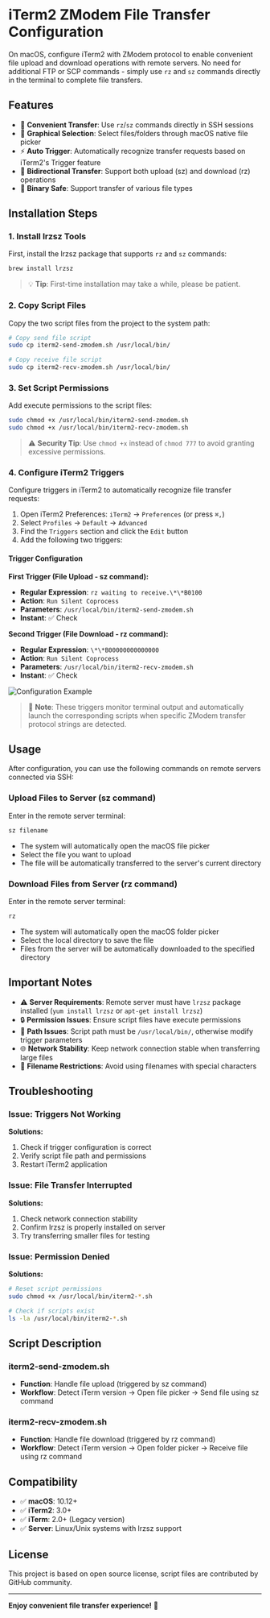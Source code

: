 # iTerm2 ZModem File Transfer Configuration

On macOS, configure iTerm2 with ZModem protocol to enable convenient file upload and download operations with remote servers. No need for additional FTP or SCP commands - simply use `rz` and `sz` commands directly in the terminal to complete file transfers.

## Features

- 🚀 **Convenient Transfer**: Use `rz`/`sz` commands directly in SSH sessions
- 📁 **Graphical Selection**: Select files/folders through macOS native file picker
- ⚡ **Auto Trigger**: Automatically recognize transfer requests based on iTerm2's Trigger feature
- 🔄 **Bidirectional Transfer**: Support both upload (sz) and download (rz) operations
- 💾 **Binary Safe**: Support transfer of various file types

## Installation Steps

### 1. Install lrzsz Tools

First, install the lrzsz package that supports `rz` and `sz` commands:

```bash
brew install lrzsz
```

> 💡 **Tip**: First-time installation may take a while, please be patient.

### 2. Copy Script Files

Copy the two script files from the project to the system path:

```bash
# Copy send file script
sudo cp iterm2-send-zmodem.sh /usr/local/bin/

# Copy receive file script
sudo cp iterm2-recv-zmodem.sh /usr/local/bin/
```

### 3. Set Script Permissions

Add execute permissions to the script files:

```bash
sudo chmod +x /usr/local/bin/iterm2-send-zmodem.sh
sudo chmod +x /usr/local/bin/iterm2-recv-zmodem.sh
```

> ⚠️ **Security Tip**: Use `chmod +x` instead of `chmod 777` to avoid granting excessive permissions.

### 4. Configure iTerm2 Triggers

Configure triggers in iTerm2 to automatically recognize file transfer requests:

1. Open iTerm2 Preferences: `iTerm2` → `Preferences` (or press `⌘,`)
2. Select `Profiles` → `Default` → `Advanced`
3. Find the `Triggers` section and click the `Edit` button
4. Add the following two triggers:

#### Trigger Configuration

**First Trigger (File Upload - sz command):**
- **Regular Expression**: `rz waiting to receive.\*\*B0100`
- **Action**: `Run Silent Coprocess`
- **Parameters**: `/usr/local/bin/iterm2-send-zmodem.sh`
- **Instant**: ✅ Check

**Second Trigger (File Download - rz command):**
- **Regular Expression**: `\*\*B00000000000000`
- **Action**: `Run Silent Coprocess`
- **Parameters**: `/usr/local/bin/iterm2-recv-zmodem.sh`
- **Instant**: ✅ Check

![Configuration Example](imgs/01.png)

> 📝 **Note**: These triggers monitor terminal output and automatically launch the corresponding scripts when specific ZModem transfer protocol strings are detected.

## Usage

After configuration, you can use the following commands on remote servers connected via SSH:

### Upload Files to Server (sz command)

Enter in the remote server terminal:

```bash
sz filename
```

- The system will automatically open the macOS file picker
- Select the file you want to upload
- The file will be automatically transferred to the server's current directory

### Download Files from Server (rz command)

Enter in the remote server terminal:

```bash
rz
```

- The system will automatically open the macOS folder picker
- Select the local directory to save the file
- Files from the server will be automatically downloaded to the specified directory

## Important Notes

- ⚠️ **Server Requirements**: Remote server must have `lrzsz` package installed (`yum install lrzsz` or `apt-get install lrzsz`)
- 🔒 **Permission Issues**: Ensure script files have execute permissions
- 📁 **Path Issues**: Script path must be `/usr/local/bin/`, otherwise modify trigger parameters
- 🌐 **Network Stability**: Keep network connection stable when transferring large files
- 📝 **Filename Restrictions**: Avoid using filenames with special characters

## Troubleshooting

### Issue: Triggers Not Working

**Solutions:**
1. Check if trigger configuration is correct
2. Verify script file path and permissions
3. Restart iTerm2 application

### Issue: File Transfer Interrupted

**Solutions:**
1. Check network connection stability
2. Confirm lrzsz is properly installed on server
3. Try transferring smaller files for testing

### Issue: Permission Denied

**Solutions:**
```bash
# Reset script permissions
sudo chmod +x /usr/local/bin/iterm2-*.sh

# Check if scripts exist
ls -la /usr/local/bin/iterm2-*.sh
```

## Script Description

### iterm2-send-zmodem.sh
- **Function**: Handle file upload (triggered by sz command)
- **Workflow**: Detect iTerm version → Open file picker → Send file using sz command

### iterm2-recv-zmodem.sh
- **Function**: Handle file download (triggered by rz command)
- **Workflow**: Detect iTerm version → Open folder picker → Receive file using rz command

## Compatibility

- ✅ **macOS**: 10.12+ 
- ✅ **iTerm2**: 3.0+
- ✅ **iTerm**: 2.0+ (Legacy version)
- ✅ **Server**: Linux/Unix systems with lrzsz support

## License

This project is based on open source license, script files are contributed by GitHub community.

---

**Enjoy convenient file transfer experience!** 🎉
